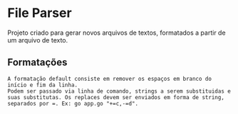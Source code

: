 # File Parser

Projeto criado para gerar novos arquivos de textos, formatados a partir de um arquivo de texto.

## Formatações
    A formatação default consiste em remover os espaços em branco do início e fim da linha.
    Podem ser passado via linha de comando, strings a serem substituidas e suas substitutas. Os replaces devem ser enviados em forma de string, separados por =. Ex: go app.go "+=c,-=d".